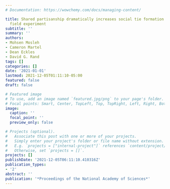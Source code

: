 ```yaml
---
# Documentation: https://wowchemy.com/docs/managing-content/

title: Shared partisanship dramatically increases social tie formation in a Twitter
  field experiment
subtitle: ''
summary: ''
authors:
- Mohsen Mosleh
- Cameron Martel
- Dean Eckles
- David G. Rand
tags: []
categories: []
date: '2021-01-01'
lastmod: 2021-12-05T01:11:10-05:00
featured: false
draft: false

# Featured image
# To use, add an image named `featured.jpg/png` to your page's folder.
# Focal points: Smart, Center, TopLeft, Top, TopRight, Left, Right, BottomLeft, Bottom, BottomRight.
image:
  caption: ''
  focal_point: ''
  preview_only: false

# Projects (optional).
#   Associate this post with one or more of your projects.
#   Simply enter your project's folder or file name without extension.
#   E.g. `projects = ["internal-project"]` references `content/project/deep-learning/index.md`.
#   Otherwise, set `projects = []`.
projects: []
publishDate: '2021-12-05T06:11:10.410316Z'
publication_types:
- '2'
abstract: ''
publication: '*Proceedings of the National Academy of Sciences*'
---
```

